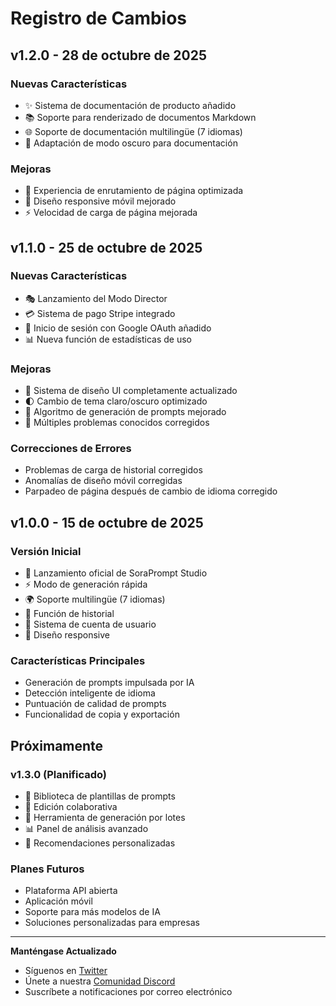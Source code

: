 # Registro de Cambios

## v1.2.0 - 28 de octubre de 2025

### Nuevas Características
- ✨ Sistema de documentación de producto añadido
- 📚 Soporte para renderizado de documentos Markdown
- 🌐 Soporte de documentación multilingüe (7 idiomas)
- 🎨 Adaptación de modo oscuro para documentación

### Mejoras
- 🔄 Experiencia de enrutamiento de página optimizada
- 📱 Diseño responsive móvil mejorado
- ⚡ Velocidad de carga de página mejorada

## v1.1.0 - 25 de octubre de 2025

### Nuevas Características
- 🎭 Lanzamiento del Modo Director
- 💳 Sistema de pago Stripe integrado
- 🔐 Inicio de sesión con Google OAuth añadido
- 📊 Nueva función de estadísticas de uso

### Mejoras
- 🎨 Sistema de diseño UI completamente actualizado
- 🌓 Cambio de tema claro/oscuro optimizado
- 📝 Algoritmo de generación de prompts mejorado
- 🐛 Múltiples problemas conocidos corregidos

### Correcciones de Errores
- Problemas de carga de historial corregidos
- Anomalías de diseño móvil corregidas
- Parpadeo de página después de cambio de idioma corregido

## v1.0.0 - 15 de octubre de 2025

### Versión Inicial
- 🎉 Lanzamiento oficial de SoraPrompt Studio
- ⚡ Modo de generación rápida
- 🌍 Soporte multilingüe (7 idiomas)
- 💾 Función de historial
- 👤 Sistema de cuenta de usuario
- 🎨 Diseño responsive

### Características Principales
- Generación de prompts impulsada por IA
- Detección inteligente de idioma
- Puntuación de calidad de prompts
- Funcionalidad de copia y exportación

## Próximamente

### v1.3.0 (Planificado)
- 📝 Biblioteca de plantillas de prompts
- 🤝 Edición colaborativa
- 🔄 Herramienta de generación por lotes
- 📊 Panel de análisis avanzado
- 🎯 Recomendaciones personalizadas

### Planes Futuros
- Plataforma API abierta
- Aplicación móvil
- Soporte para más modelos de IA
- Soluciones personalizadas para empresas

---

**Manténgase Actualizado**
- Síguenos en [Twitter](https://twitter.com/SoraPrompt)
- Únete a nuestra [Comunidad Discord](https://discord.gg/soraprompt)
- Suscríbete a notificaciones por correo electrónico

